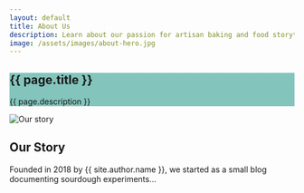 ```yaml
---
layout: default
title: About Us
description: Learn about our passion for artisan baking and food storytelling
image: /assets/images/about-hero.jpg
---
```


<section class="about-hero py-6" style="background: linear-gradient(rgba(100, 182, 172, 0.8), rgba(100, 182, 172, 0.8)), url('{{ page.image }}');">
  <div class="container text-center text-white">
    <h1 class="display-3 fw-bold mb-3">{{ page.title }}</h1>
    <p class="lead">{{ page.description }}</p>
  </div>
</section>

<section class="py-5">
  <div class="container">
    <div class="row align-items-center">
      <div class="col-lg-6 mb-4 mb-lg-0">
        <img src="/assets/images/about-story.jpg" alt="Our story" class="img-fluid rounded-4 shadow">
      </div>
      <div class="col-lg-6">
        <h2 class="mb-4">Our Story</h2>
        <p>Founded in 2018 by {{ site.author.name }}, we started as a small blog documenting sourdough experiments...</p>
      </div>
    </div>
  </div>
</section>